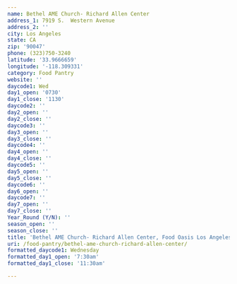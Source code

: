 ```yaml
---
name: Bethel AME Church- Richard Allen Center
address_1: 7919 S.  Western Avenue
address_2: ''
city: Los Angeles
state: CA
zip: '90047'
phone: (323)750-3240
latitude: '33.9666659'
longitude: '-118.309331'
category: Food Pantry
website: ''
daycode1: Wed
day1_open: '0730'
day1_close: '1130'
daycode2: ''
day2_open: ''
day2_close: ''
daycode3: ''
day3_open: ''
day3_close: ''
daycode4: ''
day4_open: ''
day4_close: ''
daycode5: ''
day5_open: ''
day5_close: ''
daycode6: ''
day6_open: ''
daycode7: ''
day7_open: ''
day7_close: ''
Year_Round (Y/N): ''
season_open: ''
season_close: ''
title: 'Bethel AME Church- Richard Allen Center, Food Oasis Los Angeles'
uri: /food-pantry/bethel-ame-church-richard-allen-center/
formatted_daycode1: Wednesday
formatted_day1_open: '7:30am'
formatted_day1_close: '11:30am'

---
```

